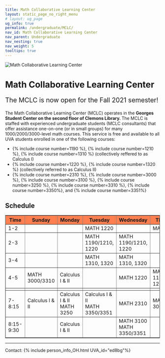 ```yaml
---
title: Math Collaborative Learning Center
layout: static_page_no_right_menu
# layout: ug_page
ug_info: true
permalink: /undergraduate/MCLC/
nav_id: Math Collaborative Learning Center
nav_parent: Undergraduate
nav_nesting: true
nav_weight: 5
tooltips: true
---
```


<img src="{{site.url}}/undergraduate/MCLC/MCLC_logo.png" style="max-width:70%;max-height:350px;height:auto;width:auto;" alt="Math Collaborative Learning Center">

<h1 class="mb-4">Math Collaborative Learning Center</h1>

<!-- <p style="font-size:150%;color:Red;"> The last day of operation for the Spring 2021 semester is Thursday, May 6 </p> -->
<!-- <p style="font-size:150%;"> The MCLC will begin its operation for the Fall 2021 semester on Monday, August 30 </p> -->
<p style="font-size:150%;"> The MCLC is now open for the Fall 2021 semester! </p>

The Math Collaborative Learning Center (MCLC) operates in the <b> Georges Student Center on the second floor of Clemons Library. </b> The MCLC is staffed with experienced undergraduate students (MCLC consultants) that offer assistance one-on-one (or in small groups) for many 1000/2000/3000-level math courses. This service is free and available to all UVA students enrolled in one of the following courses: <br>
<ul>
 <li> {% include course number=1190 %}, {% include course number=1210 %}, {% include course number=1310 %} (collectively reffered to as Calculus I) </li>
 <li> {% include course number=1220 %}, {% include course number=1320 %} (collectively referred to as Calculus II) </li>
 <li> {% include course number=2310 %}, {% include course number=3000 %}, {% include course number=3100 %}, {% include course number=3250 %}, {% include course number=3310 %}, {% include course number=3350%}, and {% include course number=3351%} </li>
</ul>

<!-- Due to the ongoing situation with COVID-19 all MCLC sessions for the Spring 2021 semester will be held virtually, via Zoom (links found in the table below). Here are a few things that you should have in mind before joining a session:
<ul>
 <li> In order to join an MCLC session, <b> use a Zoom account that is associated with your UVA credentials. </b> </li>
 <li> Join a session from a quite environment. If you intend to have your web camera on, make sure your surroundings and attire are appropriate.</li>
 <li> Be prepared to share your questions with your consultant. You can share your browser, documents open on your desktop interface (like PDFs), or your entire screen, by clicking the green "Share Screen" button found on Zoom's toolbar. You may also share a document via Zoom's Chat tool, by clicking "File" and uploading your document there. <em> Sharing options may be limited depending on the version of Zoom you are using.</em> Your consultant may offer a different way to share.</li>
 <li> Once you join a session, a consulant will assign you to a (virtual) room for the course for which you need help. This process may take a couple of minutes.</li>
</ul> -->

<!-- <p style="font-size:120%;color:coral;"> If you have joined an MCLC session this semester please take a couple of minutes to complete this 
<a href="https://virginia.az1.qualtrics.com/jfe/form/SV_5alk5LpaWdFUWqy">survey</a>. We appreciate your feedback. </p> -->

<h2 class="mb-4 mt-4">Schedule  </h2>

<table cellpadding="6px" border="1px" cellspacing="0">
<thead style="background-color:coral;text-align: center;"> 
<tr style="text-align: center;">
<th style="width: 51px;">Time</th>
<th style="width: 240px;">Sunday</th>
<th style="width: 377px;">Monday</th>
<th style="width: 377px;">Tuesday</th>
<th style="width: 373px;">Wednesday</th>
<th style="width: 259px;">Thursday</th>
</tr>
</thead> 
 
<tbody>
<tr>
<td style="width: 51px;">1-2</td>
<td style="width: 240px;"></td>
<td style="width: 377px;"></td>
<td style="width: 377px;">MATH 1220</td>
<td style="width: 377px;"></td>
<td style="width: 377px;">MATH 1310</td>
</tr>
<tr>
<td style="width: 51px;">2-3</td>
<td style="width: 240px;"></td>
<td style="width: 377px;"></td>
<td style="width: 377px;">MATH 1190/1210, 1220 </td>
<td style="width: 377px;">MATH 1190/1210, 1220 </td>
<td style="width: 377px;"></td>
</tr>
<tr>
<td style="width: 51px;">3-4</td>
<td style="width: 240px;"></td>
<td style="width: 377px;"></td>
<td style="width: 377px;">MATH 1310, 1320 </td>
<td style="width: 377px;">MATH 1310, 1320 </td>
<td style="width: 377px;"></td>
</tr>
<tr>
<td style="width: 51px;">4-5</td>
<td style="width: 240px;">MATH 3000/3310 </td>
<td style="width: 377px;">Calculus I &amp; II </td>
<td style="width: 377px;"></td>
<td style="width: 377px;">MATH 1220 </td>
<td style="width: 377px;">
MATH 1190/1210, 1220
</td>
</tr>
<tr>
<td style="width: 51px;"></td>
<td style="width: 240px;"></td>
<td style="width: 377px;"></td>
<td style="width: 377px;"></td>
<td style="width: 377px;"></td>
<td style="width: 377px;"></td>
</tr>
<tr>
<td style="width: 51px;">7-8:15</td>
<td style="width: 240px;">Calculus I &amp; II </td>
<td style="width: 377px;">
Calculus I &amp; II <br>
MATH 3250 
</td>
<td style="width: 377px;">
Calculus I &amp; II <br>
MATH 3350/3351 
</td>
<td style="width: 377px;">MATH 2310 </td>
<td style="width: 377px;">MATH 3000/3310 </td>
</tr>
<tr>
<td style="width: 51px;">8:15-9:30</td>
<td style="width: 140px;"></td>
<td style="width: 377px;">Calculus I &amp; II </td>
<td style="width: 377px;"></td>
<td style="width: 377px;">
MATH 3100 <br>
MATH 3350/3351
</td>
<td style="width: 377px;"></td>
</tr>
</tbody>
</table>



---

Contact: {% include person_info_OH.html UVA_id="ed8bg"%}
